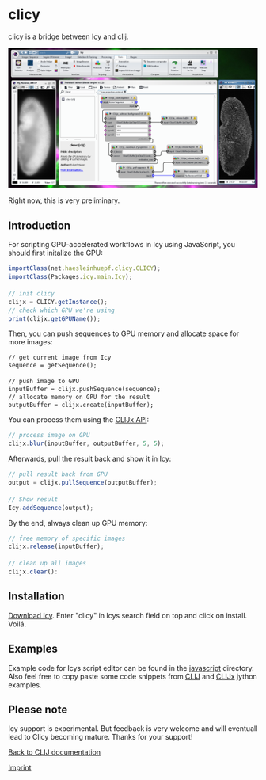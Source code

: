 # clicy
 
clicy is a bridge between [Icy](http://icy.bioimageanalysis.org/) and [clij](https://clij.github.io/).

![Image](images/clicy-screenshot.png)

Right now, this is very preliminary.

## Introduction
For scripting GPU-accelerated workflows in Icy using JavaScript, you should first initalize the GPU: 

```javascript
importClass(net.haesleinhuepf.clicy.CLICY);
importClass(Packages.icy.main.Icy);

// init clicy
clijx = CLICY.getInstance();
// check which GPU we're using
print(clijx.getGPUName());
```

Then, you can push sequences to GPU memory and allocate space for more images:
```
// get current image from Icy
sequence = getSequence();

// push image to GPU
inputBuffer = clijx.pushSequence(sequence);
// allocate memory on GPU for the result
outputBuffer = clijx.create(inputBuffer);
```

You can process them using the [CLIJx API](https://clij.github.io/clij-advanced-filters/reference):
```javascript
// process image on GPU
clijx.blur(inputBuffer, outputBuffer, 5, 5);
```

Afterwards, pull the result back and show it in Icy:
```javascript
// pull result back from GPU
output = clijx.pullSequence(outputBuffer);

// Show result
Icy.addSequence(output);
```

By the end, always clean up GPU memory:
```javascript
// free memory of specific images
clijx.release(inputBuffer);

// clean up all images
clijx.clear():
```
 

## Installation
[Download Icy](http://icy.bioimageanalysis.org/download/). Enter "clicy" in Icys search field on top and click on install. Voilá. 

## Examples
Example code for Icys script editor can be found in the [javascript](https://github.com/clij/clicy/tree/master/src/main/javascript) directory. Also feel free to copy paste some code snippets from [CLIJ](https://github.com/clij/clij-docs/tree/master/src/main/jython) and [CLIJx](https://github.com/clij/clij-advanced-filters/tree/master/src/main/jython) jython examples.

## Please note
Icy support is experimental. But feedback is very welcome and will eventuall lead to Clicy becoming mature. Thanks for your support!

[Back to CLIJ documentation](https://clij.github.io/)

[Imprint](https://clij.github.io/imprint)
